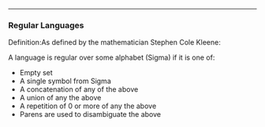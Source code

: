 
---

### Regular Languages

Definition:As defined by the mathematician  Stephen Cole Kleene:

A language is regular over some alphabet (Sigma) if it is one of:

- Empty set
- A single symbol from Sigma
- A concatenation of any of the above
- A union of any the above
- A repetition  of 0 or more of any the above
- Parens are used to disambiguate the above
